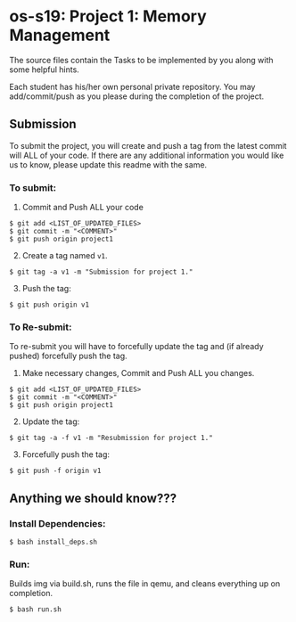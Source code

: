 # os-s19: Project 1: Memory Management

The source files contain the Tasks to be implemented by you along with some helpful hints. 

Each student has his/her own personal private repository. You may add/commit/push as you please during the completion of the project. 

## Submission
To submit the project, you will create and push a tag from the latest commit will ALL of your code. If there are any additional information you would like us to know, please update this readme with the same.

### To submit:
1. Commit and Push ALL your code
```
$ git add <LIST_OF_UPDATED_FILES>
$ git commit -m "<COMMENT>"
$ git push origin project1
```
2. Create a tag named `v1`.
```
$ git tag -a v1 -m "Submission for project 1."
```

3. Push the tag:
```
$ git push origin v1
```

### To Re-submit:
To re-submit you will have to forcefully update the tag and (if already pushed) forcefully push the tag.

1. Make necessary changes, Commit and Push ALL you changes.
```
$ git add <LIST_OF_UPDATED_FILES>
$ git commit -m "<COMMENT>"
$ git push origin project1
```

2. Update the tag:
```
$ git tag -a -f v1 -m "Resubmission for project 1."
```

3. Forcefully push the tag:
```
$ git push -f origin v1
```


## Anything we should know???
### Install Dependencies:
```
$ bash install_deps.sh
```
### Run: 
Builds img via build.sh, runs the file in qemu, and cleans everything up on completion.
```
$ bash run.sh
```